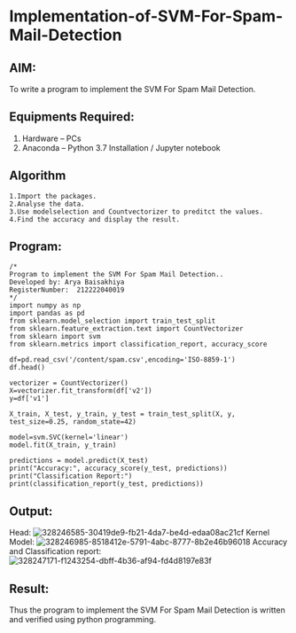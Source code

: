 # Implementation-of-SVM-For-Spam-Mail-Detection

## AIM:
To write a program to implement the SVM For Spam Mail Detection.

## Equipments Required:
1. Hardware – PCs
2. Anaconda – Python 3.7 Installation / Jupyter notebook

## Algorithm
```
1.Import the packages.
2.Analyse the data.
3.Use modelselection and Countvectorizer to preditct the values.
4.Find the accuracy and display the result.
```
## Program:
```
/*
Program to implement the SVM For Spam Mail Detection..
Developed by: Arya Baisakhiya
RegisterNumber:  212222040019
*/
import numpy as np
import pandas as pd
from sklearn.model_selection import train_test_split
from sklearn.feature_extraction.text import CountVectorizer
from sklearn import svm
from sklearn.metrics import classification_report, accuracy_score

df=pd.read_csv('/content/spam.csv',encoding='ISO-8859-1')
df.head()

vectorizer = CountVectorizer()
X=vectorizer.fit_transform(df['v2'])
y=df['v1']

X_train, X_test, y_train, y_test = train_test_split(X, y, test_size=0.25, random_state=42)

model=svm.SVC(kernel='linear')
model.fit(X_train, y_train)

predictions = model.predict(X_test)
print("Accuracy:", accuracy_score(y_test, predictions))
print("Classification Report:")
print(classification_report(y_test, predictions))
```

## Output:
Head:
![328246585-30419de9-fb21-4da7-be4d-edaa08ac21cf](https://github.com/aryabaisakhiya/Implementation-of-SVM-For-Spam-Mail-Detection/assets/119393645/89622344-b84a-4052-abb2-8143ecb9d5c7)
Kernel Model:
![328246985-8518412e-5791-4abc-8777-8b2e46b96018](https://github.com/aryabaisakhiya/Implementation-of-SVM-For-Spam-Mail-Detection/assets/119393645/9377319c-1c38-4ae0-9040-6a1b15b725ee)
Accuracy and Classification report:
![328247171-f1243254-dbff-4b36-af94-fd4d8197e83f](https://github.com/aryabaisakhiya/Implementation-of-SVM-For-Spam-Mail-Detection/assets/119393645/bebb96bb-72a8-4911-ac09-88558672bedb)



## Result:
Thus the program to implement the SVM For Spam Mail Detection is written and verified using python programming.

